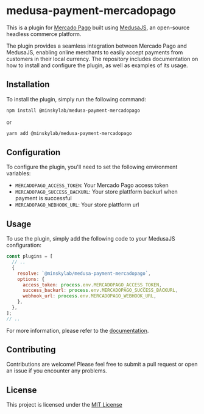 # medusa-payment-mercadopago

This is a plugin for [Mercado Pago](https://www.mercadopago.com/) built using [MedusaJS](https://medusajs.com/), an open-source headless commerce platform.

The plugin provides a seamless integration between Mercado Pago and MedusaJS, enabling online merchants to easily accept payments from customers in their local currency. The repository includes documentation on how to install and configure the plugin, as well as examples of its usage.

## Installation

To install the plugin, simply run the following command:

```bash
npm install @minskylab/medusa-payment-mercadopago
```

or

```bash
yarn add @minskylab/medusa-payment-mercadopago
```

## Configuration

To configure the plugin, you'll need to set the following environment variables:

- `MERCADOPAGO_ACCESS_TOKEN`: Your Mercado Pago access token
- `MERCADOPAGO_SUCCESS_BACKURL`: Your store plattform backurl when payment is successful
- `MERCADOPAGO_WEBHOOK_URL`: Your store plattform url

## Usage

To use the plugin, simply add the following code to your MedusaJS configuration:

```js
const plugins = [
  // ..
  {
    resolve: `@minskylab/medusa-payment-mercadopago`,
    options: {
      access_token: process.env.MERCADOPAGO_ACCESS_TOKEN,
      success_backurl: process.env.MERCADOPAGO_SUCCESS_BACKURL,
      webhook_url: process.env.MERCADOPAGO_WEBHOOK_URL,
    },
  },
];
// ..
```

For more information, please refer to the [documentation](https://github.com/minskylab/medusa-payment-mercadopago).

## Contributing

Contributions are welcome! Please feel free to submit a pull request or open an issue if you encounter any problems.

## License

This project is licensed under the [MIT License](https://choosealicense.com/licenses/mit/)

